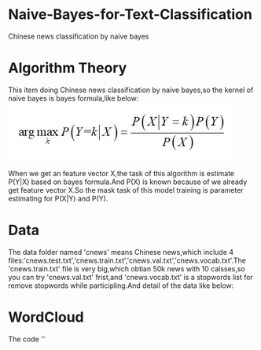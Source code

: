 # Naive-Bayes-for-Text-Classification
Chinese news classification by naive bayes

# Algorithm Theory
This item doing Chinese news classification by naive bayes,so the kernel of naive bayes is bayes formula,like below:
![image](https://github.com/FelixHuangX/Naive-Bayes-for-Text-Classification/blob/master/%E5%85%AC%E5%BC%8F.JPG)

When we get an feature vector X,the task of this algorithm is estimate P(Y|X) based on bayes formula.And P(X) is known because of we already get feature vector X.So the mask task of this model training is parameter estimating for P(X|Y) and P(Y).

# Data
The data folder named 'cnews' means Chinese news,which include 4 files:'cnews.test.txt','cnews.train.txt','cnews.val.txt','cnews.vocab.txt'.The 'cnews.train.txt' file is very big,which obtian 50k news with 10 calsses,so you can try 'cnews.val.txt' frist,and 'cnews.vocab.txt' is a stopwords list for remove stopwords while participling.And detail of the data like below:


# WordCloud
The code ''

